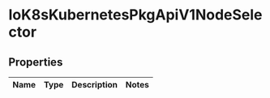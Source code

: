 
# IoK8sKubernetesPkgApiV1NodeSelector

## Properties
Name | Type | Description | Notes
------------ | ------------- | ------------- | -------------



